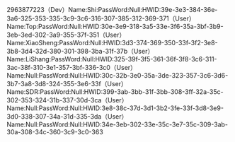 2963877223（Dev）Name:Shi:PassWord:Null:HWID:39e-3e3-384-36e-3a6-325-353-335-3c9-3c6-316-307-385-312-369-371（User）Name:Top:PassWord:Null:HWID:30e-3e9-318-3a5-33e-3f6-35a-3bf-3b9-3eb-3ed-302-3a9-355-37f-351（User）Name:XiaoSheng:PassWord:Null:HWID:3d3-374-369-350-33f-3f2-3e8-3b8-3d4-32d-380-301-398-3ba-31f-37b（User）Name:LiShang:PassWord:Null:HWID:325-39f-3f5-361-36f-3f8-3c6-311-3ac-38f-310-3e1-357-3bf-336-3c0（User）Name:Null:PassWord:Null:HWID:30c-32b-3e0-35a-3de-323-357-3c6-3d6-3b7-3a8-3d8-324-355-3e6-33f（User）Name:SDR:PassWord:Null:HWID:399-3ab-3bb-31f-3bb-308-3ff-32a-35c-302-353-324-31b-337-30d-3ca（User）Name:Null:PassWord:Null:HWID:3e8-38c-37d-3d1-3b2-3fe-33f-3d8-3e9-3d0-338-307-34a-31d-335-3da（User）Name:Null:PassWord:Null:HWID:34e-3eb-302-33e-35c-3e7-35c-309-3ab-30a-308-34c-360-3c9-3c0-363
